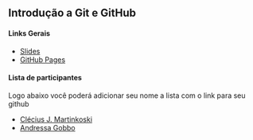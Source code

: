 ## Introdução a Git e GitHub

#### Links Gerais

- [Slides](https://bit.ly/github-sati-2020)
- [GitHub Pages](https://cleciusjm.github.io/git-sati-2020)

#### Lista de participantes

Logo abaixo você poderá adicionar seu nome a lista com o link para seu github
- [Clécius J. Martinkoski](https://github.com/cleciusjm)
- [Andressa Gobbo](https://github.com/andressafgd)
